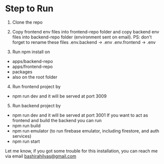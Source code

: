 # Step to Run

1. Clone the repo

2. Copy frontend env files into frontend-repo folder and copy backend env files into backend-repo folder (environment sent on email).
PS: don't forget to rename these files 
.env.backend -> .env 
.env.frontend -> .env

3. Run npm install on 
- apps/backend-repo
- apps/frontend-repo
- packages
- also on the root folder

4. Run frontend project by 
- npm run dev and it will be served at port 3009

5. Run backend project by 
- npm run dev and it will be served at port 3001
If you want to act as frontend and build the backend you can run
- npm run build
- npm run emulator (to run firebase emulator, including firestore, and auth services)
- npm run start

Let me know, if you got some trouble for this installation, you can reach me via email bashirahilyas@gmail.com